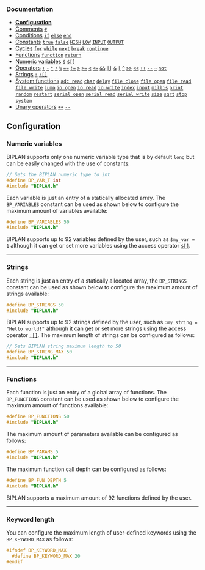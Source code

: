 ### Documentation
- **[Configuration](/documentation/configuration.md)**
- [Comments](/documentation/comments.md) [`#`](/documentation/comments.md)
- [Conditions](/documentation/conditions.md) [`if`](/documentation/conditions.md) [`else`](/documentation/conditions.md) [`end`](/documentation/conditions.md)
- [Constants](/documentation/constants.md) [`true`](/documentation/constants.md) [`false`](/documentation/constants.md) [`HIGH`](/documentation/constants.md) [`LOW`](/documentation/constants.md) [`INPUT`](/documentation/constants.md) [`OUTPUT`](/documentation/constants.md)
- [Cycles](/documentation/cycles.md) [`for`](/documentation/cycles.md#for) [`while`](/documentation/cycles.md#while) [`next`](/documentation/cycles.md#next) [`break`](/documentation/cycles.md#break) [`continue`](/documentation/cycles.md#continue)
- [Functions](/documentation/functions.md) [`function`](/documentation/functions.md) [`return`](/documentation/functions.md)
- [Numeric variables](/documentation/numeric-variables.md) [`$`](/documentation/numeric-variables.md) [`$[]`](/documentation/numeric-variables.md)
- [Operators](/documentation/operators.md) [`+`](/documentation/operators.md) [`-`](/documentation/operators.md) [`*`](/documentation/operators.md) [`/`](/documentation/operators.md) [`%`](/documentation/operators.md) [`==`](/documentation/operators.md) [`!=`](/documentation/operators.md) [`>`](/documentation/operators.md) [`>=`](/documentation/operators.md) [`<`](/documentation/operators.md) [`<=`](/documentation/operators.md) [`&&`](/documentation/operators.md) [`||`](/documentation/operators.md) [`&`](/documentation/operators.md) [`|`](/documentation/operators.md) [`^`](/documentation/operators.md) [`>>`](/documentation/operators.md) [`<<`](/documentation/operators.md) [`++`](/documentation/operators.md) [`--`](/documentation/operators.md) [`~`](/documentation/operators.md) [`not`](/documentation/operators.md)
- [Strings](/documentation/strings.md) [`:`](/documentation/strings.md) [`:[]`](/documentation/strings.md)
- [System functions](/documentation/system-functions.md) [`adc read`](/documentation/system-functions.md#adc-read) [`char`](/documentation/system-functions.md#print) [`delay`](/documentation/system-functions.md#delay) [`file close`](/documentation/system-functions.md#file-close) [`file open`](/documentation/system-functions.md#file-open) [`file read`](/documentation/system-functions.md#file-read) [`file write`](/documentation/system-functions.md#file-write) [`jump`](/documentation/system-functions.md#jump) [`io open`](/documentation/system-functions.md#io-open) [`io read`](/documentation/system-functions.md#io-read) [`io write`](/documentation/system-functions.md#digitalWrite) [`index`](/documentation/system-functions.md#index) [`input`](/documentation/system-functions.md#input) [`millis`](/documentation/system-functions.md#millis) [`print`](/documentation/system-functions.md#print) [`random`](/documentation/system-functions.md#random) [`restart`](/documentation/system-functions.md#restart) [`serial open`](/documentation/system-functions.md#serial-open) [`serial read`](/documentation/system-functions.md#serial-read) [`serial write`](/documentation/system-functions.md#serial-write) [`size`](/documentation/system-functions.md#size) [`sqrt`](/documentation/system-functions.md#sqrt) [`stop`](/documentation/system-functions.md#stop) [`system`](/documentation/system-functions.md#system)
- [Unary operators](/documentation/unary-operators.md) [`++`](/documentation/unary-operators.md) [`--`](/documentation/unary-operators.md)

## Configuration

### Numeric variables
BIPLAN supports only one numeric variable type that is by default `long` but can be easily changed with the use of constants:
```cpp
// Sets the BIPLAN numeric type to int
#define BP_VAR_T int
#include "BIPLAN.h"
```
Each variable is just an entry of a statically allocated array. The `BP_VARIABLES` constant can be used as shown below to configure the maximum amount of variables available:
```cpp
#define BP_VARIABLES 50
#include "BIPLAN.h"
```
BIPLAN supports up to 92 variables defined by the user, such as `$my_var = 1` although it can get or set more variables using the access operator [`$[]`](/documentation/numeric-variables.md).

---

### Strings
Each string is just an entry of a statically allocated array, the `BP_STRINGS` constant can be used as shown below to configure the maximum amount of strings available:
```cpp
#define BP_STRINGS 50
#include "BIPLAN.h"
```
BIPLAN supports up to 92 strings defined by the user, such as `:my_string = "Hello world!"` although it can get or set more strings using the access operator [`:[]`](/documentation/strings.md). The maximum length of strings can be configured as follows:
```cpp
// Sets BIPLAN string maximum length to 50
#define BP_STRING_MAX 50
#include "BIPLAN.h"
```

---

### Functions
Each function is just an entry of a global array of functions. The `BP_FUNCTIONS` constant can be used as shown below to configure the maximum amount of functions available:
```cpp
#define BP_FUNCTIONS 50
#include "BIPLAN.h"
```
The maximum amount of parameters available can be configured as follows:
```cpp
#define BP_PARAMS 5
#include "BIPLAN.h"
```
The maximum function call depth can be configured as follows:
```cpp
#define BP_FUN_DEPTH 5
#include "BIPLAN.h"
```
BIPLAN supports a maximum amount of 92 functions defined by the user.

---
### Keyword length
You can configure the maximum length of user-defined keywords using the `BP_KEYWORD_MAX` as follows:

```cpp
#ifndef BP_KEYWORD_MAX
  #define BP_KEYWORD_MAX 20
#endif
```
